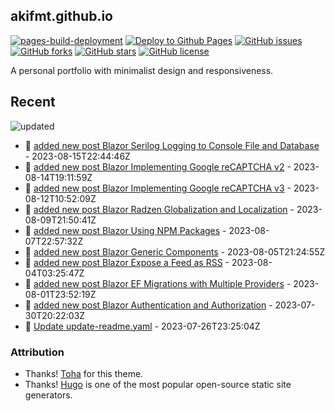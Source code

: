 ## akifmt.github.io

[![pages-build-deployment](https://github.com/akifmt/akifmt.github.io/actions/workflows/pages/pages-build-deployment/badge.svg)](https://github.com/akifmt/akifmt.github.io/actions/workflows/pages/pages-build-deployment)
[![Deploy to Github Pages](https://github.com/akifmt/akifmt.github.io/actions/workflows/deploy-site.yaml/badge.svg)](https://github.com/akifmt/akifmt.github.io/actions/workflows/deploy-site.yaml)
[![GitHub issues](https://img.shields.io/github/issues/akifmt/akifmt.github.io)](https://github.com/akifmt/akifmt.github.io/issues)
[![GitHub forks](https://img.shields.io/github/forks/akifmt/akifmt.github.io)](https://github.com/akifmt/akifmt.github.io/network)
[![GitHub stars](https://img.shields.io/github/stars/akifmt/akifmt.github.io)](https://github.com/akifmt/akifmt.github.io/stargazers)
[![GitHub license](https://img.shields.io/github/license/akifmt/akifmt.github.io)](https://github.com/akifmt/akifmt.github.io/blob/master/LICENSE)

A personal portfolio with minimalist design and responsiveness.


## Recent

<!-- Latest_Commits_Start -->
![updated](https://img.shields.io/badge/Updated-Tue%20Aug%2015%202023%2022%3A51%3A22%20GMT%2B0000%20(Coordinated%20Universal%20Time)-blue.svg)
- :page_facing_up: [added new post Blazor Serilog Logging to Console File and Database](https://github.com/akifmt/akifmt.github.io/commit/f374dc9b5ee7378f06957ebbf0309e02910e3d5b) - 2023-08-15T22:44:46Z 
- :page_facing_up: [added new post Blazor Implementing Google reCAPTCHA v2](https://github.com/akifmt/akifmt.github.io/commit/dde9010f7489979703d7139fc27d46899015ef44) - 2023-08-14T19:11:59Z 
- :page_facing_up: [added new post Blazor Implementing Google reCAPTCHA v3](https://github.com/akifmt/akifmt.github.io/commit/ec51a147dd53f84e82fc8a79243252699a9460df) - 2023-08-12T10:52:09Z 
- :page_facing_up: [added new post Blazor Radzen Globalization and Localization](https://github.com/akifmt/akifmt.github.io/commit/198b11bfb6b5fcc6684ae8457ca2b4f0dc595ea3) - 2023-08-09T21:50:41Z 
- :page_facing_up: [added new post Blazor Using NPM Packages](https://github.com/akifmt/akifmt.github.io/commit/d4e7058d402eb4eabc94161a0243220bf6d69d10) - 2023-08-07T22:57:32Z 
- :page_facing_up: [added new post Blazor Generic Components](https://github.com/akifmt/akifmt.github.io/commit/22a6e9677b9bdcb4c14293c3eabaeb8fc2aa6d46) - 2023-08-05T21:24:55Z 
- :page_facing_up: [added new post Blazor Expose a Feed as RSS](https://github.com/akifmt/akifmt.github.io/commit/be92e2d7f9ee4e8e0443bda6645b2d7250c7e3cc) - 2023-08-04T03:25:47Z 
- :page_facing_up: [added new post Blazor EF Migrations with Multiple Providers](https://github.com/akifmt/akifmt.github.io/commit/a5bc13165692ae5c9f898e3691cee47d1e189fea) - 2023-08-01T23:52:19Z 
- :page_facing_up: [added new post Blazor Authentication and Authorization](https://github.com/akifmt/akifmt.github.io/commit/77c9eabecd86e149cd15bb6cdcd61f2b845b6bb0) - 2023-07-30T20:22:03Z 
- :page_facing_up: [Update update-readme.yaml](https://github.com/akifmt/akifmt.github.io/commit/d7a4f9c56d399e1a92a8a4a8f6c1b55ad48076b9) - 2023-07-26T23:25:04Z 
<!-- Latest_Commits_End -->

### Attribution

- Thanks! [Toha](https://github.com/hugo-toha/toha) for this theme.
- Thanks! [Hugo](https://gohugo.io/) is one of the most popular open-source static site generators.
